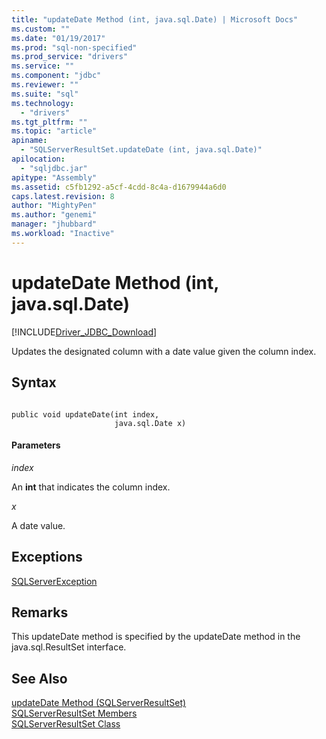 ```yaml
---
title: "updateDate Method (int, java.sql.Date) | Microsoft Docs"
ms.custom: ""
ms.date: "01/19/2017"
ms.prod: "sql-non-specified"
ms.prod_service: "drivers"
ms.service: ""
ms.component: "jdbc"
ms.reviewer: ""
ms.suite: "sql"
ms.technology: 
  - "drivers"
ms.tgt_pltfrm: ""
ms.topic: "article"
apiname: 
  - "SQLServerResultSet.updateDate (int, java.sql.Date)"
apilocation: 
  - "sqljdbc.jar"
apitype: "Assembly"
ms.assetid: c5fb1292-a5cf-4cdd-8c4a-d1679944a6d0
caps.latest.revision: 8
author: "MightyPen"
ms.author: "genemi"
manager: "jhubbard"
ms.workload: "Inactive"
---
```

# updateDate Method (int, java.sql.Date)
[!INCLUDE[Driver_JDBC_Download](../../../includes/driver_jdbc_download.md)]

  Updates the designated column with a date value given the column index.  
  
## Syntax  
  
```  
  
public void updateDate(int index,  
                       java.sql.Date x)  
```  
  
#### Parameters  
 *index*  
  
 An **int** that indicates the column index.  
  
 *x*  
  
 A date value.  
  
## Exceptions  
 [SQLServerException](../../../connect/jdbc/reference/sqlserverexception-class.md)  
  
## Remarks  
 This updateDate method is specified by the updateDate method in the java.sql.ResultSet interface.  
  
## See Also  
 [updateDate Method &#40;SQLServerResultSet&#41;](../../../connect/jdbc/reference/updatedate-method-sqlserverresultset.md)   
 [SQLServerResultSet Members](../../../connect/jdbc/reference/sqlserverresultset-members.md)   
 [SQLServerResultSet Class](../../../connect/jdbc/reference/sqlserverresultset-class.md)  
  
  
